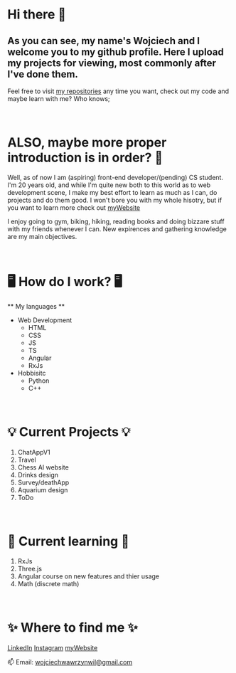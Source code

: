 # Hi there 👋

## As you can see, my name's Wojciech and I welcome you to my github profile. Here I upload my projects for viewing, most commonly after I've done them.
  
Feel free to visit [my repositories](https://github.com/Soldacium?tab=repositories) any time you want, check out my code and maybe learn with me? Who knows;
<br><br><br>

# ALSO, maybe more proper introduction is in order? 🙂
Well, as of now I am (aspiring) front-end developer/(pending) CS student. I'm 20 years old, and while I'm quite new both to this world as to web development scene, I make my best effort to learn as much as I can, do projects and do them good. I won't bore you with my whole hisotry, but if you want to learn more check out [myWebsite](https://soldacium.github.io/portfolio)

I enjoy going to gym, biking, hiking, reading books and doing bizzare stuff with my friends whenever I can.
New expirences and gathering knowledge are my main objectives.
<br><br><br>

# 🖥️ How do I work? 🖥️
** My languages **
* Web Development
   * HTML
   * CSS
   * JS
   * TS
   * Angular
   * RxJs
* Hobbisitc
   * Python
   * C++
  <br><br><br>
   
# 💡 Current Projects 💡
1. ChatAppV1
2. Travel
3. Chess AI website
4. Drinks design
5. Survey/deathApp
6. Aquarium design
7. ToDo
<br><br><br>

# 🌱 Current learning 🌱
1. RxJs
2. Three.js
3. Angular course on new features and thier usage
4. Math (discrete math)
<br><br><br>

# ✨ Where to find me ✨
[LinkedIn](https://www.linkedin.com/in/wojciech-bulek-10a7321b3/)
[Instagram](https://www.instagram.com/wowawil/?hl=pl)
[myWebsite](https://soldacium.github.io/portfolio)

📫 Email: wojciechwawrzynwil@gmail.com

<br><br><br>


<!--
**Soldacium/Soldacium** is a ✨ _special_ ✨ repository because its `README.md` (this file) appears on your GitHub profile.

Here are some ideas to get you started:

- 🔭 I’m currently working on ...
- 🌱 I’m currently learning ...
- 👯 I’m looking to collaborate on ...
- 🤔 I’m looking for help with ...
- 💬 Ask me about ...
- 📫 How to reach me: ...
- 😄 Pronouns: ...
- ⚡ Fun fact: ...
-->
